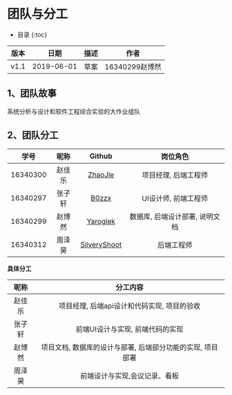 # 团队与分工
* 目录
{:toc}

| 版本 |   日期    | 描述 |  作者   |
| :--: | :-------: | :--: | :-----: |
| v1.1 | 2019-06-01 | 草案 | 16340299赵博然 |

## 1、团队故事

系统分析与设计和软件工程综合实验的大作业组队

## 2、团队分工

|学号|昵称|Github|岗位角色|
|:--:|:--:|:--:|:--:|
|16340300|赵佳乐|[ZhaoJle](https://github.com/ZhaoJle)|项目经理, 后端工程师|
|16340297|张子轩|[B0zzx](https://github.com/B0zzx)|UI设计师, 前端工程师|
|16340299|赵博然|[Yaroglek](https://github.com/Yaroglek)|数据库, 后端设计部署, 说明文档|
|16340312|周泽昊|[SilveryShoot](https://github.com/SilveryShoot)|后端工程师|

**具体分工**

|昵称|分工内容|
|:--:|:--:|
|赵佳乐|项目经理, 后端api设计和代码实现, 项目的验收|
|张子轩|前端UI设计与实现, 前端代码的实现|
|赵博然|项目文档, 数据库的设计与部署, 后端部分功能的实现, 项目部署|
|周泽昊|前端设计与实现,会议记录、看板|
